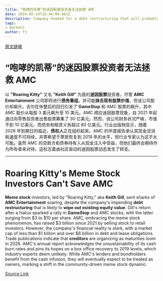 ```yaml
---
title: “咆哮的凯蒂”的迷因股票投资者无法拯救 AMC
date: 2024-05-14T16:44:09.661Z
description: Company headed for a debt restructuring that will probably wipe out most of its existing equity value
tags: 
- markets
author: ft
---
```


[原文链接](https://ft.com/content/69f1ed58-4654-491d-93ef-e76db0eb9a06)

# “咆哮的凯蒂”的迷因股票投资者无法拯救 AMC

以 **"Roaring Kitty"** 又名 **"Keith Gill"** 为首的**迷因股票**投资者，尽管 **AMC Entertainment** 公司即将进行**债务重组**，并可能**抹去现有股票价值**，但该公司股价却飙升。吉尔在休整后的回归引发了 **GameStop** 和 AMC 股票的飙升，其中 AMC 股价从每股 3 美元飙升至 10 美元。AMC 顺应迷因股票现象，自 2021 年起通过向零售投资者出售股票筹集了 30 亿美元。然而，该公司财务状况严峻，市值不到 10 亿美元，而债务和租赁义务超过 80 亿美元。行业出版物显示，随着 2026 年到期日的临近，**债权人**正在组织起来。AMC 的年度报告承认其现金流消耗速度不可持续，并寄希望于票房恢复到 2019 年的水平，但行业专家认为这不太可能。虽然 AMC 的贷款方和债券持有人从现金注入中受益，但他们最终会期待作为所有者来对待，这标志着由社区驱动的迷因股票动态发生了转变。

---

# Roaring Kitty's Meme Stock Investors Can't Save AMC 

**Meme stock** investors, led by "Roaring Kitty," aka **Keith Gill**, sent shares of **AMC Entertainment** soaring, despite the company's impending **debt restructuring** that is likely to **wipe out existing equity value**. Gill's return after a hiatus sparked a rally in **GameStop** and AMC stocks, with the latter surging from $3 to $10 per share. AMC, embracing the meme stock phenomenon, has raised $3 billion since 2021 by selling stock to retail investors. However, the company's financial reality is stark, with a market cap of less than $1 billion and over $8 billion in debt and lease obligations. Trade publications indicate that **creditors** are organizing as maturities loom in 2026. AMC's annual report acknowledges the unsustainability of its cash burn rates and pins its hopes on a box office recovery to 2019 levels, which industry experts deem unlikely. While AMC's lenders and bondholders benefit from the cash infusion, they will eventually expect to be treated as owners, marking a shift in the community-driven meme stock dynamic.

[Source Link](https://ft.com/content/69f1ed58-4654-491d-93ef-e76db0eb9a06)

